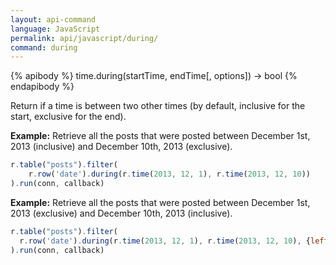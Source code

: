 ```yaml
---
layout: api-command 
language: JavaScript
permalink: api/javascript/during/
command: during
---
```


{% apibody %}
time.during(startTime, endTime[, options]) → bool
{% endapibody %}

Return if a time is between two other times (by default, inclusive for the start,
exclusive for the end).

__Example:__ Retrieve all the posts that were posted between December 1st, 2013
(inclusive) and December 10th, 2013 (exclusive).

```js
r.table("posts").filter(
    r.row('date').during(r.time(2013, 12, 1), r.time(2013, 12, 10))
).run(conn, callback)
```


__Example:__ Retrieve all the posts that were posted between December 1st, 2013
(exclusive) and December 10th, 2013 (inclusive).

```js
r.table("posts").filter(
  r.row('date').during(r.time(2013, 12, 1), r.time(2013, 12, 10), {leftBound: "open", rightBound: "closed"})
).run(conn, callback)
```

